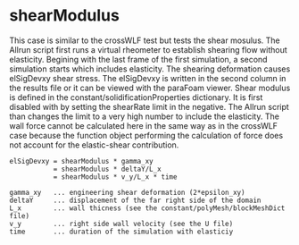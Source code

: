 # shearModulus

This case is similar to the crossWLF test but tests the shear mosulus. The Allrun script first runs a virtual rheometer
to establish shearing flow without elasticity.
Begining with the last frame of the first simulation, a second simulation starts which includes elasticity. The shearing
deformation causes elSigDevxy shear stress. The elSigDevxy is written in the second column in the results file or it can
be viewed with the paraFoam viewer. Shear modulus is defined in the constant/solidificationProperties dictionary. It is
first disabled with by setting the shearRate limit in the negative. The Allrun script than changes the limit to a very
high number to include the elasticity.
The wall force cannot be calculated here in the same way as in the crossWLF case because the function object performing
the calculation of force does not account for the elastic-shear contribution.

```
elSigDevxy = shearModulus * gamma_xy
           = shearModulus * deltaY/L_x
           = shearModulus * v_y/L_x * time

gamma_xy   ... engineering shear deformation (2*epsilon_xy)
deltaY     ... displacement of the far right side of the domain
L_x        ... wall thicness (see the constant/polyMesh/blockMeshDict file)
v_y        ... right side wall velocity (see the U file)
time       ... duration of the simulation with elasticiy
```
